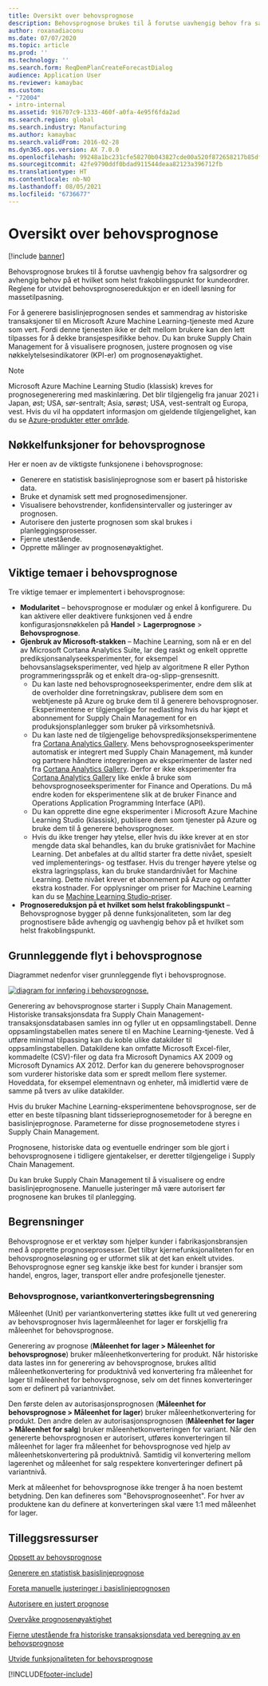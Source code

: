 ```yaml
---
title: Oversikt over behovsprognose
description: Behovsprognose brukes til å forutse uavhengig behov fra salgsordrer og avhengig behov på et hvilket som helst frakoblingspunkt for kundeordrer. Reglene for utvidet behovsprognosereduksjon er en ideell løsning for massetilpasning.
author: roxanadiaconu
ms.date: 07/07/2020
ms.topic: article
ms.prod: ''
ms.technology: ''
ms.search.form: ReqDemPlanCreateForecastDialog
audience: Application User
ms.reviewer: kamaybac
ms.custom:
- "72004"
- intro-internal
ms.assetid: 916707c9-1333-460f-a0fa-4e95f6fda2ad
ms.search.region: global
ms.search.industry: Manufacturing
ms.author: kamaybac
ms.search.validFrom: 2016-02-28
ms.dyn365.ops.version: AX 7.0.0
ms.openlocfilehash: 99248a1bc231cfe58270b043827cde00a520f872658217b85dffd810bed391c9
ms.sourcegitcommit: 42fe9790ddf0bdad911544deaa82123a396712fb
ms.translationtype: HT
ms.contentlocale: nb-NO
ms.lasthandoff: 08/05/2021
ms.locfileid: "6736677"
---
```

# <a name="demand-forecasting-overview"></a>Oversikt over behovsprognose

[!include [banner](../includes/banner.md)]

Behovsprognose brukes til å forutse uavhengig behov fra salgsordrer og avhengig behov på et hvilket som helst frakoblingspunkt for kundeordrer. Reglene for utvidet behovsprognosereduksjon er en ideell løsning for massetilpasning.

For å generere basislinjeprognosen sendes et sammendrag av historiske transaksjoner til en Microsoft Azure Machine Learning-tjeneste med Azure som vert. Fordi denne tjenesten ikke er delt mellom brukere kan den lett tilpasses for å dekke bransjespesifikke behov. Du kan bruke Supply Chain Management for å visualisere prognosen, justere prognosen og vise nøkkelytelsesindikatorer (KPI-er) om prognosenøyaktighet.

> [!NOTE]
> Microsoft Azure Machine Learning Studio (klassisk) kreves for prognosegenerering med maskinlæring. Det blir tilgjengelig fra januar 2021 i Japan, øst; USA, sør-sentralt; Asia, sørøst; USA, vest-sentralt og Europa, vest. Hvis du vil ha oppdatert informasjon om gjeldende tilgjengelighet, kan du se [Azure-produkter etter område](https://azure.microsoft.com/global-infrastructure/services/?regions=all&products=machine-learning-studio).

## <a name="key-features-of-demand-forecasting"></a>Nøkkelfunksjoner for behovsprognose

Her er noen av de viktigste funksjonene i behovsprognose:

- Generere en statistisk basislinjeprognose som er basert på historiske data.
- Bruke et dynamisk sett med prognosedimensjoner.
- Visualisere behovstrender, konfidensintervaller og justeringer av prognosen.
- Autorisere den justerte prognosen som skal brukes i planleggingsprosesser.
- Fjerne utestående.
- Opprette målinger av prognosenøyaktighet.

## <a name="major-themes-in-demand-forecasting"></a>Viktige temaer i behovsprognose

Tre viktige temaer er implementert i behovsprognose:

- **Modularitet** – behovsprognose er modulær og enkel å konfigurere. Du kan aktivere eller deaktivere funksjonen ved å endre konfigurasjonsnøkkelen på **Handel** &gt; **Lagerprognose** &gt; **Behovsprognose**.
- **Gjenbruk av Microsoft-stakken** – Machine Learning, som nå er en del av Microsoft Cortana Analytics Suite, lar deg raskt og enkelt opprette prediksjonsanalyseeksperimenter, for eksempel behovsanslagseksperimenter, ved hjelp av algoritmene R eller Python programmeringsspråk og et enkelt dra-og-slipp-grensesnitt.
  - Du kan laste ned behovsprognoseeksperimenter, endre dem slik at de overholder dine forretningskrav, publisere dem som en webtjeneste på Azure og bruke dem til å generere behovsprognoser. Eksperimentene er tilgjengelige for nedlasting hvis du har kjøpt et abonnement for Supply Chain Management for en produksjonsplanlegger som bruker på virksomhetsnivå.
  - Du kan laste ned de tilgjengelige behovsprediksjonseksperimentene fra [Cortana Analytics Gallery](https://gallery.cortanaanalytics.com/). Mens behovsprognoseeksperimenter automatisk er integrert med Supply Chain Management, må kunder og partnere håndtere integreringen av eksperimenter de laster ned fra [Cortana Analytics Gallery](https://gallery.cortanaanalytics.com/). Derfor er ikke eksperimenter fra [Cortana Analytics Gallery](https://gallery.cortanaanalytics.com/) like enkle å bruke som behovsprognoseeksperimenter for Finance and Operations. Du må endre koden for eksperimentene slik at de bruker Finance and Operations Application Programming Interface (API).
  - Du kan opprette dine egne eksperimenter i Microsoft Azure Machine Learning Studio (klassisk), publisere dem som tjenester på Azure og bruke dem til å generere behovsprognoser.
  - Hvis du ikke trenger høy ytelse, eller hvis du ikke krever at en stor mengde data skal behandles, kan du bruke gratisnivået for Machine Learning. Det anbefales at du alltid starter fra dette nivået, spesielt ved implementerings- og testfaser. Hvis du trenger høyere ytelse og ekstra lagringsplass, kan du bruke standardnivået for Machine Learning. Dette nivået krever et abonnement på Azure og omfatter ekstra kostnader. For opplysninger om priser for Machine Learning kan du se [Machine Learning Studio-priser](https://aka.ms/machine-learning-price-info).
- **Prognosereduksjon på et hvilket som helst frakoblingspunkt** – Behovsprognose bygger på denne funksjonaliteten, som lar deg prognostisere både avhengig og uavhengig behov på et hvilket som helst frakoblingspunkt.

## <a name="basic-flow-in-demand-forecasting"></a>Grunnleggende flyt i behovsprognose

Diagrammet nedenfor viser grunnleggende flyt i behovsprognose.

[![diagram for innføring i behovsprognose.](./media/demand-forecasting-introduction.png)](./media/demand-forecasting-introduction.png)

Generering av behovsprognose starter i Supply Chain Management. Historiske transaksjonsdata fra Supply Chain Management-transaksjonsdatabasen samles inn og fyller ut en oppsamlingstabell. Denne oppsamlingstabellen mates senere til en Machine Learning-tjeneste. Ved å utføre minimal tilpassing kan du koble ulike datakilder til oppsamlingstabellen. Datakildene kan omfatte Microsoft Excel-filer, kommadelte (CSV)-filer og data fra Microsoft Dynamics AX 2009 og Microsoft Dynamics AX 2012. Derfor kan du generere behovsprognoser som vurderer historiske data som er spredt mellom flere systemer. Hoveddata, for eksempel elementnavn og enheter, må imidlertid være de samme på tvers av ulike datakilder.

Hvis du bruker Machine Learning-eksperimentene behovsprognose, ser de etter en beste tilpasning blant tidsserieprognosemetoder for å beregne en basislinjeprognose. Parameterne for disse prognosemetodene styres i Supply Chain Management.

Prognosene, historiske data og eventuelle endringer som ble gjort i behovsprognosene i tidligere gjentakelser, er deretter tilgjengelige i Supply Chain Management.

Du kan bruke Supply Chain Management til å visualisere og endre basislinjeprognosene. Manuelle justeringer må være autorisert før prognosene kan brukes til planlegging.

## <a name="limitations"></a>Begrensninger

Behovsprognose er et verktøy som hjelper kunder i fabrikasjonsbransjen med å opprette prognoseprosesser. Det tilbyr kjernefunksjonaliteten for en behovsprognoseløsning og er utformet slik at det kan enkelt utvides. Behovsprognose egner seg kanskje ikke best for kunder i bransjer som handel, engros, lager, transport eller andre profesjonelle tjenester.

### <a name="demand-forecast-variant-conversion-limitation"></a>Behovsprognose, variantkonverteringsbegrensning

Måleenhet (Unit) per variantkonvertering støttes ikke fullt ut ved generering av behovsprognoser hvis lagermåleenhet for lager er forskjellig fra måleenhet for behovsprognose.

Generering av prognose (**Måleenhet for lager > Måleenhet for behovsprognose**) bruker måleenhetkonvertering for produkt. Når historiske data lastes inn for generering av behovsprognose, brukes alltid måleenhetkonvertering for produktnivå ved konvertering fra måleenhet for lager til måleenhet for behovsprognose, selv om det finnes konverteringer som er definert på variantnivået.

Den første delen av autorisasjonsprognosen (**Måleenhet for behovsprognose > Måleenhet for lager**) bruker måleenhetkonvertering for produkt. Den andre delen av autorisasjonsprognosen (**Måleenhet for lager > Måleenhet for salg**) bruker måleenhetkonverteringen for variant. Når den genererte behovsprognosen er autorisert, utføres konverteringen til måleenhet for lager fra måleenhet for behovsprognose ved hjelp av måleenhetskonvertering på produktnivå. Samtidig vil konvertering mellom lagerenhet og måleenhet for salg respektere konverteringer definert på variantnivå.

Merk at måleenhet for behovsprognose ikke trenger å ha noen bestemt betydning. Den kan defineres som "Behovsprognoseenhet". For hver av produktene kan du definere at konverteringen skal være 1:1 med måleenhet for lager.

## <a name="additional-resources"></a>Tilleggsressurser

[Oppsett av behovsprognose](demand-forecasting-setup.md)

[Generere en statistisk basislinjeprognose](generate-statistical-baseline-forecast.md)

[Foreta manuelle justeringer i basislinjeprognosen](manual-adjustments-baseline-forecast.md)

[Autorisere en justert prognose](authorize-adjusted-forecast.md)

[Overvåke prognosenøyaktighet](monitor-forecast-accuracy.md)

[Fjerne utestående fra historiske transaksjonsdata ved beregning av en behovsprognose](remove-historical-outliers-calculating-demand-forecast.md)

[Utvide funksjonaliteten for behovsprognose](https://www.youtube.com/watch?v=4OIKIXLiNjI&feature=youtu.be)


[!INCLUDE[footer-include](../../includes/footer-banner.md)]
